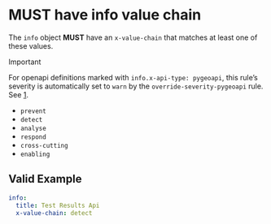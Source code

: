 # **MUST** have info value chain

The `info` object **MUST** have an `x-value-chain` that matches at least one of these values.

> [!IMPORTANT]
> For openapi definitions marked with `info.x-api-type: pygeoapi`, this rule’s severity is automatically set to `warn` by the `override-severity-pygeoapi` rule. See [1].

- `prevent`
- `detect`
- `analyse`
- `respond`
- `cross-cutting`
- `enabling`

## Valid Example

```yaml
info:
  title: Test Results Api
  x-value-chain: detect
```

[1]: ../index.md#pygeoapi-severity-overrides
